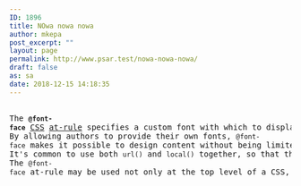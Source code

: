 ```yaml
---
ID: 1896
title: NOwa nowa nowa
author: mkepa
post_excerpt: ""
layout: page
permalink: http://www.psar.test/nowa-nowa-nowa/
draft: false
as: sa
date: 2018-12-15 14:18:35
---
```

<!-- wp:preformatted -->
<pre class="wp-block-preformatted"><br>The <strong><code>@font-face</code></strong> <a href="https://developer.mozilla.org/en-US/docs/CSS">CSS</a> <a href="https://developer.mozilla.org/en-US/docs/CSS/At-rule">at-rule</a> specifies a custom font with which to display text; the font can be loaded from either a remote server or the user's own computer. If the <code>local()</code> function is provided, specifying a font name to look for on the user's computer, and the <a href="https://developer.mozilla.org/en-US/docs/Glossary/user_agent">user agent</a> finds a match, that local font is used. Otherwise, the font resource specified using the <code>url()</code> function is downloaded and used.<br>By allowing authors to provide their own fonts, <code>@font-face</code> makes it possible to design content without being limited to the so-called "safe" fonts (that is, the fonts which are so common that they're considered to be universally available). The ability to specify the name of a locally-installed font to look for and use makes it possible to customize the font beyond the basics while making it possible to do so without relying on an Internet connection.<br>It's common to use both <code>url()</code> and <code>local()</code> together, so that the user's installed copy of the font is used if available, falling back to downloading a copy of the font if it's not found on the user's device.<br>The <code>@font-face</code> at-rule may be used not only at the top level of a CSS, but also inside any <a href="https://developer.mozilla.org/en-US/docs/CSS/At-rule#Conditional_group_rules">CSS conditional-group at-rule</a>.</pre>
<!-- /wp:preformatted -->